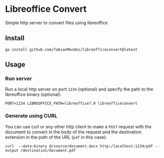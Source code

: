 # Libreoffice Convert

Simple http server to convert files using libreoffice

## Install

```
go install github.com/fabianMendez/libreofficeconvert@latest
```

## Usage


### Run server

Run a local http server on port `1234` (optional) and specify the path to the libreoffice binary (optional).

```
PORT=1234 LIBREOFFICE_PATH=libreoffice7.0 libreofficeconvert
```

### Generate using CURL

You can use curl or any other http client to make a `POST` request with the document to convert in the body
of the request and the destination extension in the path of the URL (`pdf` in this case):

```
curl  --data-binary @/source/document.docx http:/localhost:1234/pdf --output /destination/document.pdf
```
